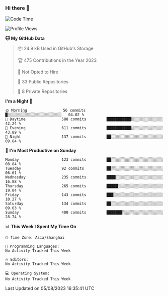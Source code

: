 ### Hi there 👋

<!--
**robinWongM/robinWongM** is a ✨ _special_ ✨ repository because its `README.md` (this file) appears on your GitHub profile.

Here are some ideas to get you started:

- 🔭 I’m currently working on ...
- 🌱 I’m currently learning ...
- 👯 I’m looking to collaborate on ...
- 🤔 I’m looking for help with ...
- 💬 Ask me about ...
- 📫 How to reach me: ...
- 😄 Pronouns: ...
- ⚡ Fun fact: ...
-->

<!--START_SECTION:waka-->
![Code Time](http://img.shields.io/badge/Code%20Time-121%20hrs%2034%20mins-blue)

![Profile Views](http://img.shields.io/badge/Profile%20Views-0-blue)

**🐱 My GitHub Data** 

> 📦 24.9 kB Used in GitHub's Storage 
 > 
> 🏆 475 Contributions in the Year 2023
 > 
> 🚫 Not Opted to Hire
 > 
> 📜 33 Public Repositories 
 > 
> 🔑 8 Private Repositories 
 > 
**I'm a Night 🦉** 

```text
🌞 Morning                56 commits          █░░░░░░░░░░░░░░░░░░░░░░░░   04.02 % 
🌆 Daytime                588 commits         ███████████░░░░░░░░░░░░░░   42.24 % 
🌃 Evening                611 commits         ███████████░░░░░░░░░░░░░░   43.89 % 
🌙 Night                  137 commits         ██░░░░░░░░░░░░░░░░░░░░░░░   09.84 % 
```
📅 **I'm Most Productive on Sunday** 

```text
Monday                   123 commits         ██░░░░░░░░░░░░░░░░░░░░░░░   08.84 % 
Tuesday                  92 commits          ██░░░░░░░░░░░░░░░░░░░░░░░   06.61 % 
Wednesday                235 commits         ████░░░░░░░░░░░░░░░░░░░░░   16.88 % 
Thursday                 265 commits         █████░░░░░░░░░░░░░░░░░░░░   19.04 % 
Friday                   143 commits         ███░░░░░░░░░░░░░░░░░░░░░░   10.27 % 
Saturday                 134 commits         ██░░░░░░░░░░░░░░░░░░░░░░░   09.63 % 
Sunday                   400 commits         ███████░░░░░░░░░░░░░░░░░░   28.74 % 
```


📊 **This Week I Spent My Time On** 

```text
🕑︎ Time Zone: Asia/Shanghai

💬 Programming Languages: 
No Activity Tracked This Week

🔥 Editors: 
No Activity Tracked This Week

💻 Operating System: 
No Activity Tracked This Week
```


 Last Updated on 05/08/2023 16:35:41 UTC
<!--END_SECTION:waka-->
